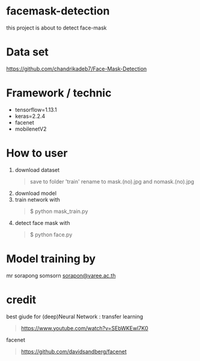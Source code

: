 # facemask-detection

this project is about to detect face-mask

# Data set
https://github.com/chandrikadeb7/Face-Mask-Detection

# Framework / technic
- tensorflow=1.13.1 
- keras=2.2.4
- facenet 
- mobilenetV2

# How to user
1. download dataset
   > save to folder 'train' 
   > rename to mask.(no).jpg and nomask.(no).jpg
2. download model
3. train network with
    > $ python mask_train.py
4. detect face mask with
    > $ python face.py

# Model training by
mr sorapong somsorn
sorapon@varee.ac.th

# credit
best giude for (deep)Neural Network : transfer learning
> https://www.youtube.com/watch?v=SEbWKEwl7K0

facenet
> https://github.com/davidsandberg/facenet
